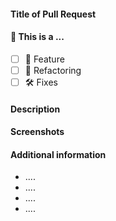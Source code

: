 #### Title of Pull Request

#### 🤔 This is a ...

- [ ] 🌟 Feature
- [ ] 🔧 Refactoring
- [ ] 🛠 Fixes 

#### Description

#### Screenshots

#### Additional information

- ....
- ....
- ....
- ....
